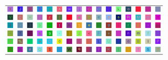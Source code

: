<table>
<tr>
<td><img src="58.gif"></td>
<td><img src="4A.gif"></td>
<td><img src="48.gif"></td>
<td><img src="5A.gif"></td>
<td><img src="34.gif"></td>
<td><img src="5E.gif"></td>
<td><img src="77.gif"></td>
<td><img src="6A.gif"></td>
<td><img src="47.gif"></td>
<td><img src="40.gif"></td>
<td><img src="5B.gif"></td>
<td><img src="6B.gif"></td>
<td><img src="6F.gif"></td>
<td><img src="2D.gif"></td>
<td><img src="76.gif"></td>
<td><img src="60.gif"></td>
</tr>
<tr>
<td><img src="56.gif"></td>
<td><img src="43.gif"></td>
<td><img src="3D.gif"></td>
<td><img src="3B.gif"></td>
<td><img src="7A.gif"></td>
<td><img src="7B.gif"></td>
<td><img src="5F.gif"></td>
<td><img src="64.gif"></td>
<td><img src="44.gif"></td>
<td><img src="63.gif"></td>
<td><img src="38.gif"></td>
<td><img src="73.gif"></td>
<td><img src="52.gif"></td>
<td><img src="4D.gif"></td>
<td><img src="4E.gif"></td>
<td><img src="31.gif"></td>
</tr>
<tr>
<td><img src="7D.gif"></td>
<td><img src="2E.gif"></td>
<td><img src="29.gif"></td>
<td><img src="62.gif"></td>
<td><img src="3E.gif"></td>
<td><img src="74.gif"></td>
<td><img src="68.gif"></td>
<td><img src="35.gif"></td>
<td><img src="65.gif"></td>
<td><img src="2F.gif"></td>
<td><img src="67.gif"></td>
<td><img src="69.gif"></td>
<td><img src="72.gif"></td>
<td><img src="45.gif"></td>
<td><img src="2C.gif"></td>
<td><img src="gr1.gif"></td>
</tr>
<tr>
<td><img src="7E.gif"></td>
<td><img src="21.gif"></td>
<td><img src="27.gif"></td>
<td><img src="26.gif"></td>
<td><img src="39.gif"></td>
<td><img src="2A.gif"></td>
<td><img src="5D.gif"></td>
<td><img src="32.gif"></td>
<td><img src="3C.gif"></td>
<td><img src="46.gif"></td>
<td><img src="2B.gif"></td>
<td><img src="gr2.gif"></td>
<td><img src="6E.gif"></td>
<td><img src="6D.gif"></td>
<td><img src="66.gif"></td>
<td><img src="22.gif"></td>
</tr>
<tr>
<td><img src="33.gif"></td>
<td><img src="25.gif"></td>
<td><img src="3A.gif"></td>
<td><img src="61.gif"></td>
<td><img src="4F.gif"></td>
<td><img src="30.gif"></td>
<td><img src="6C.gif"></td>
<td><img src="28.gif"></td>
<td><img src="54.gif"></td>
<td><img src="4C.gif"></td>
<td><img src="55.gif"></td>
<td><img src="59.gif"></td>
<td><img src="36.gif"></td>
<td><img src="42.gif"></td>
<td><img src="49.gif"></td>
<td><img src="50.gif"></td>
</tr>
<tr>
<td><img src="41.gif"></td>
<td><img src="70.gif"></td>
<td><img src="23.gif"></td>
<td><img src="51.gif"></td>
<td><img src="24.gif"></td>
<td><img src="78.gif"></td>
<td><img src="57.gif"></td>
<td><img src="71.gif"></td>
<td><img src="gr3.gif"></td>
<td><img src="79.gif"></td>
<td><img src="4B.gif"></td>
<td><img src="7C.gif"></td>
<td><img src="75.gif"></td>
<td><img src="3F.gif"></td>
<td><img src="53.gif"></td>
<td><img src="37.gif"></td>
</tr>
</table>
